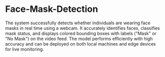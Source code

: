 # Face-Mask-Detection

The system successfully detects whether individuals are wearing face masks in real time using a webcam. It accurately identifies faces, classifies mask status, and displays colored bounding boxes with labels ("Mask" or "No Mask") on the video feed. The model performs efficiently with high accuracy and can be deployed on both local machines and edge devices for live monitoring.

